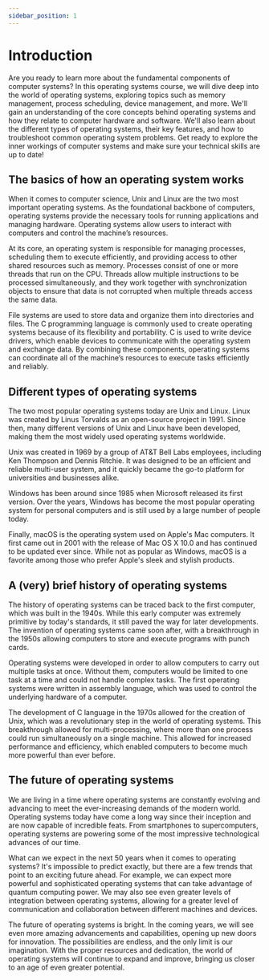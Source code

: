 ```yaml
---
sidebar_position: 1
---
```


# Introduction

Are you ready to learn more about the fundamental components of computer systems? In this operating systems course, we will dive deep into the world of operating systems, exploring topics such as memory management, process scheduling, device management, and more. We'll gain an understanding of the core concepts behind operating systems and how they relate to computer hardware and software. We'll also learn about the different types of operating systems, their key features, and how to troubleshoot common operating system problems. Get ready to explore the inner workings of computer systems and make sure your technical skills are up to date!

## The basics of how an operating system works

When it comes to computer science, Unix and Linux are the two most important operating systems. As the foundational backbone of computers, operating systems provide the necessary tools for running applications and managing hardware. Operating systems allow users to interact with computers and control the machine’s resources.

At its core, an operating system is responsible for managing processes, scheduling them to execute efficiently, and providing access to other shared resources such as memory. Processes consist of one or more threads that run on the CPU. Threads allow multiple instructions to be processed simultaneously, and they work together with synchronization objects to ensure that data is not corrupted when multiple threads access the same data.

File systems are used to store data and organize them into directories and files. The C programming language is commonly used to create operating systems because of its flexibility and portability. C is used to write device drivers, which enable devices to communicate with the operating system and exchange data. By combining these components, operating systems can coordinate all of the machine’s resources to execute tasks efficiently and reliably.

## Different types of operating systems

The two most popular operating systems today are Unix and Linux. Linux was created by Linus Torvalds as an open-source project in 1991. Since then, many different versions of Unix and Linux have been developed, making them the most widely used operating systems worldwide.

Unix was created in 1969 by a group of AT&T Bell Labs employees, including Ken Thompson and Dennis Ritchie. It was designed to be an efficient and reliable multi-user system, and it quickly became the go-to platform for universities and businesses alike.

Windows has been around since 1985 when Microsoft released its first version. Over the years, Windows has become the most popular operating system for personal computers and is still used by a large number of people today.

Finally, macOS is the operating system used on Apple's Mac computers. It first came out in 2001 with the release of Mac OS X 10.0 and has continued to be updated ever since. While not as popular as Windows, macOS is a favorite among those who prefer Apple's sleek and stylish products.

## A (very) brief history of operating systems

The history of operating systems can be traced back to the first computer, which was built in the 1940s. While this early computer was extremely primitive by today's standards, it still paved the way for later developments. The invention of operating systems came soon after, with a breakthrough in the 1950s allowing computers to store and execute programs with punch cards.

Operating systems were developed in order to allow computers to carry out multiple tasks at once. Without them, computers would be limited to one task at a time and could not handle complex tasks. The first operating systems were written in assembly language, which was used to control the underlying hardware of a computer.

The development of C language in the 1970s allowed for the creation of Unix, which was a revolutionary step in the world of operating systems. This breakthrough allowed for multi-processing, where more than one process could run simultaneously on a single machine. This allowed for increased performance and efficiency, which enabled computers to become much more powerful than ever before.

## The future of operating systems

We are living in a time where operating systems are constantly evolving and advancing to meet the ever-increasing demands of the modern world. Operating systems today have come a long way since their inception and are now capable of incredible feats. From smartphones to supercomputers, operating systems are powering some of the most impressive technological advances of our time.

What can we expect in the next 50 years when it comes to operating systems? It's impossible to predict exactly, but there are a few trends that point to an exciting future ahead. For example, we can expect more powerful and sophisticated operating systems that can take advantage of quantum computing power. We may also see even greater levels of integration between operating systems, allowing for a greater level of communication and collaboration between different machines and devices.

The future of operating systems is bright. In the coming years, we will see even more amazing advancements and capabilities, opening up new doors for innovation. The possibilities are endless, and the only limit is our imagination. With the proper resources and dedication, the world of operating systems will continue to expand and improve, bringing us closer to an age of even greater potential.
